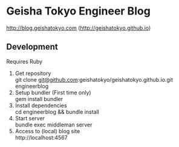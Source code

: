 # Geisha Tokyo Engineer Blog

http://blog.geishatokyo.com
(http://geishatokyo.github.io)

## Development

Requires Ruby

1. Get repository  
git clone git@github.com:geishatokyo/geishatokyo.github.io.git engineerblog
2. Setup bundler (First time only)  
gem install bundler
3. Install dependencies  
cd engineerblog && bundle install
4. Start server  
bundle exec middleman server
5. Access to (local) blog site  
http://localhost:4567
